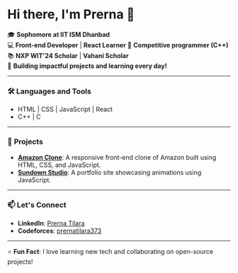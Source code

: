 # Hi there, I'm Prerna 👋

🎓 **Sophomore at IIT ISM Dhanbad**  
💻 **Front-end Developer** | **React Learner** 
🌟 **Competitive programmer (C++)**  
📚 **NXP WIT'24 Scholar** | **Vahani Scholar**  
🚀 **Building impactful projects and learning every day!**

---

### 🛠️ **Languages and Tools**
- HTML | CSS | JavaScript | React
- C++  | C

---

### 📂 **Projects**
- **[Amazon Clone](https://amazon-clone-frontend-bay.vercel.app/)**: A responsive front-end clone of Amazon built using HTML, CSS, and JavaScript.  
- **[Sundown Studio](https://sundown-studio-clone-zeta.vercel.app/)**: A portfolio site showcasing animations using JavaScript.  

---

### 📫 **Let's Connect**
- **LinkedIn**: [Prerna Tilara](https://www.linkedin.com/in/prerna-tilara-968811285/) 
- **Codeforces**: [prernatilara373](https://codeforces.com/profile/prernatilara373)


---

⭐ **Fun Fact**: I love learning new tech and collaborating on open-source projects!
